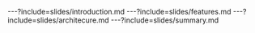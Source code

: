 ---?include=slides/introduction.md
---?include=slides/features.md
---?include=slides/architecure.md
---?include=slides/summary.md
